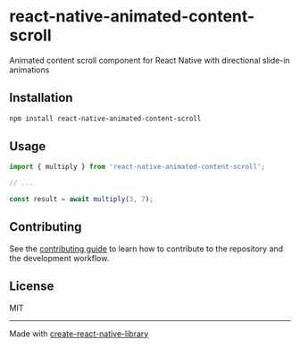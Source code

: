 # react-native-animated-content-scroll

Animated content scroll component for React Native with directional slide-in animations

## Installation

```sh
npm install react-native-animated-content-scroll
```

## Usage


```js
import { multiply } from 'react-native-animated-content-scroll';

// ...

const result = await multiply(3, 7);
```


## Contributing

See the [contributing guide](CONTRIBUTING.md) to learn how to contribute to the repository and the development workflow.

## License

MIT

---

Made with [create-react-native-library](https://github.com/callstack/react-native-builder-bob)
